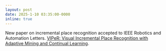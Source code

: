 ```yaml
---
layout: post
date: 2025-1-10 03:35:00-0000
inline: true
---
```


New paper on incremental place recognition accepted to IEEE Robotics and Automation Letters. [VIPeR: Visual Incremental Place Recognition with Adaptive Mining and Continual Learning](https://arxiv.org/abs/2407.21416).
